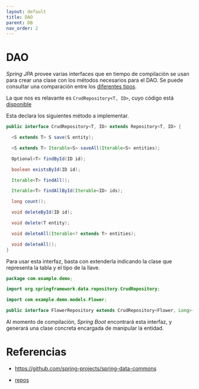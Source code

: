 ```yaml
---
layout: default
title: DAO
parent: DB
nav_order: 2
---
```


# DAO

_Spring JPA_ provee varias interfaces que en tiempo de compilación se usan para crear una clase con los métodos
necesarios para el DAO. Se puede consultar una comparación entre los [diferentes tipos][repos].

La que nos es relavante es `CrudRepository<T, ID>`, cuyo código está [disponible][crudr]

Esta declara los siguientes método a implementar.

```java
public interface CrudRepository<T, ID> extends Repository<T, ID> {

  <S extends T> S save(S entity);

  <S extends T> Iterable<S> saveAll(Iterable<S> entities);

  Optional<T> findById(ID id);

  boolean existsById(ID id);

  Iterable<T> findAll();

  Iterable<T> findAllById(Iterable<ID> ids);

  long count();

  void deleteById(ID id);

  void delete(T entity);

  void deleteAll(Iterable<? extends T> entities);

  void deleteAll();
}
```

Para usar esta interfaz, basta con extenderla indicando la clase que representa
la tabla y el tipo de la llave.

```java
package com.example.demo;

import org.springframework.data.repository.CrudRepository;

import com.example.demo.models.Flower;

public interface FlowerRepository extends CrudRepository<Flower, Long>{}
```

Al momento de compilación, _Spring Boot_ encontrará esta interfaz, y generará
una clase concreta encargada de manipular la entidad.

# Referencias

* <https://github.com/spring-projects/spring-data-commons>

* [repos]

[repos]: https://www.baeldung.com/spring-data-repositories

[crudr]: https://github.com/spring-projects/spring-data-commons/blob/master/src/main/java/org/springframework/data/repository/CrudRepository.java
